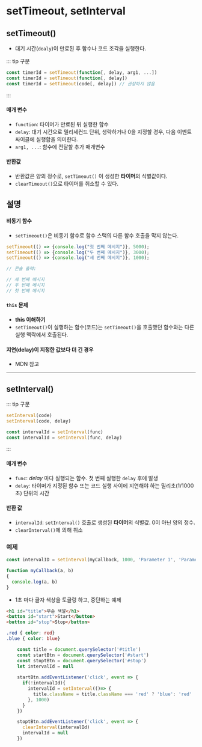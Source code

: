 # setTimeout, setInterval

## setTimeout()

- 대기 시간(`dealy`)이 만료된 후 함수나 코드 조각을 실행한다.

::: tip 구문
```javascript
const timerId = setTimeout(function[, delay, arg1, ...])
const timerId = setTimeout(function[, delay])
const timerId = setTimeout(code[, delay]) // 권장하지 않음
```
:::

#### 매개 변수
- `function`: 타이머가 만료된 뒤 실행한 함수
- `delay`: 대기 시간으로 밀리세컨드 단위, 생략하거나 0을 지정할 경우, 다음 이벤트 싸이클에 실행함을 의미한다.
- `arg1, ...`: 함수에 전달할 추가 매개변수

#### 반환값
- 반환값은 양의 정수로, `setTimeout()` 이 생성한 **타이머**의 식별값이다.
- `clearTimeout()`으로 타이머를 취소할 수 있다.


## 설명

#### 비동기 함수
- `setTimeout()`은 비동기 함수로 함수 스택의 다른 함수 호출을 막지 않는다.
```javascript
setTimeout(() => {console.log("첫 번째 메시지")}, 5000);
setTimeout(() => {console.log("두 번째 메시지")}, 3000);
setTimeout(() => {console.log("세 번째 메시지")}, 1000);

// 콘솔 출력:

// 세 번째 메시지
// 두 번째 메시지
// 첫 번째 메시지

```

#### `this` 문제
- **this 이해하기**[<Badge type="tip" text="link" vertical="middle"/>](https://developer.mozilla.org/ko/docs/Web/JavaScript/Reference/Operators/this#%EA%B0%9D%EC%B2%B4%EC%9D%98_%EB%A9%94%EC%84%9C%EB%93%9C%EB%A1%9C%EC%84%9C)
- `setTimeout()`이 실행하는 함수(코드)는 `setTimeout()`을 호출했던 함수와는 다른 실행 맥락에서 호출된다.


#### 지연(delay)이 지정한 값보다 더 긴 경우

- MDN 참고 [<Badge type="tip" text="link" vertical="middle"/>](https://developer.mozilla.org/ko/docs/Web/API/setTimeout#%EB%94%9C%EB%A0%88%EC%9D%B4%EA%B0%80_%EC%A7%80%EC%A0%95%ED%95%9C_%EA%B0%92%EB%B3%B4%EB%8B%A4_%EB%8D%94_%EA%B8%B4_%EC%9D%B4%EC%9C%A0)

----------

## setInterval()

::: tip 구문
```javascript
setInterval(code)
setInterval(code, delay)

const intervalId = setInterval(func)
const intervalId = setInterval(func, delay)
```
:::

#### 매개 변수
- `func`: *delay* 마다 실행되는 함수. 첫 번째 실행한 `delay` 후에 발생
- `delay`: 타이머가 지정된 함수 또는 코드 실행 사이에 지연해야 하는 밀리초(1/1000초) 단위의 시간

#### 반환 값
- `intervalId`: `setInterval()` 호출로 생성된 **타이머**의 식별값. 0이 아닌 양의 정수. 
- `clearInterval()`에 의해 취소

### 예제

```javascript
const intervalID = setInterval(myCallback, 1000, 'Parameter 1', 'Parameter 2');

function myCallback(a, b)
{
  console.log(a, b)
}
```
- 1초 마다 글자 색상을 토글링 하고, 중단하는 예제
```html
<h1 id="title">무슨 색깔</h1>
<button id="start">Start</button>
<button id="stop">Stop</button>
```
```css
.red { color: red}
.blue { color: blue}
```
```js
    const title = document.querySelector('#title')
    const startBtn = document.querySelector('#start')
    const stoptBtn = document.querySelector('#stop')
    let intervalId = null
    
    startBtn.addEventListener('click', event => {
      if(!intervalId){
        intervalId = setInterval(()=> {
          title.className = title.className === 'red' ? 'blue': 'red'
        }, 1000)
      }
    })

    stoptBtn.addEventListener('click', event => {
      clearInterval(intervalId)
      intervalId = null
    })
```
